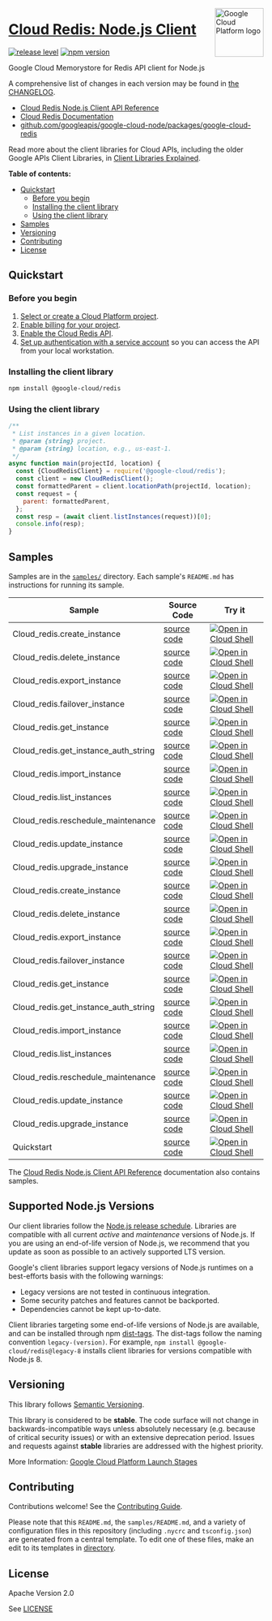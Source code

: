[//]: # "This README.md file is auto-generated, all changes to this file will be lost."
[//]: # "To regenerate it, use `python -m synthtool`."
<img src="https://avatars2.githubusercontent.com/u/2810941?v=3&s=96" alt="Google Cloud Platform logo" title="Google Cloud Platform" align="right" height="96" width="96"/>

# [Cloud Redis: Node.js Client](https://github.com/googleapis/google-cloud-node/tree/main/packages/google-cloud-redis)

[![release level](https://img.shields.io/badge/release%20level-stable-brightgreen.svg?style=flat)](https://cloud.google.com/terms/launch-stages)
[![npm version](https://img.shields.io/npm/v/@google-cloud/redis.svg)](https://www.npmjs.org/package/@google-cloud/redis)




Google Cloud Memorystore for Redis API client for Node.js


A comprehensive list of changes in each version may be found in
[the CHANGELOG](https://github.com/googleapis/google-cloud-node/tree/main/packages/google-cloud-redis/CHANGELOG.md).

* [Cloud Redis Node.js Client API Reference][client-docs]
* [Cloud Redis Documentation][product-docs]
* [github.com/googleapis/google-cloud-node/packages/google-cloud-redis](https://github.com/googleapis/google-cloud-node/tree/main/packages/google-cloud-redis)

Read more about the client libraries for Cloud APIs, including the older
Google APIs Client Libraries, in [Client Libraries Explained][explained].

[explained]: https://cloud.google.com/apis/docs/client-libraries-explained

**Table of contents:**


* [Quickstart](#quickstart)
  * [Before you begin](#before-you-begin)
  * [Installing the client library](#installing-the-client-library)
  * [Using the client library](#using-the-client-library)
* [Samples](#samples)
* [Versioning](#versioning)
* [Contributing](#contributing)
* [License](#license)

## Quickstart

### Before you begin

1.  [Select or create a Cloud Platform project][projects].
1.  [Enable billing for your project][billing].
1.  [Enable the Cloud Redis API][enable_api].
1.  [Set up authentication with a service account][auth] so you can access the
    API from your local workstation.

### Installing the client library

```bash
npm install @google-cloud/redis
```


### Using the client library

```javascript
/**
 * List instances in a given location.
 * @param {string} project.
 * @param {string} location, e.g., us-east-1.
 */
async function main(projectId, location) {
  const {CloudRedisClient} = require('@google-cloud/redis');
  const client = new CloudRedisClient();
  const formattedParent = client.locationPath(projectId, location);
  const request = {
    parent: formattedParent,
  };
  const resp = (await client.listInstances(request))[0];
  console.info(resp);
}

```



## Samples

Samples are in the [`samples/`](https://github.com/googleapis/google-cloud-node/tree/main/packages/google-cloud-redis/samples) directory. Each sample's `README.md` has instructions for running its sample.

| Sample                      | Source Code                       | Try it |
| --------------------------- | --------------------------------- | ------ |
| Cloud_redis.create_instance | [source code](https://github.com/googleapis/google-cloud-node/blob/main/packages/google-cloud-redis/samples/generated/v1/cloud_redis.create_instance.js) | [![Open in Cloud Shell][shell_img]](https://console.cloud.google.com/cloudshell/open?git_repo=https://github.com/googleapis/google-cloud-node&page=editor&open_in_editor=packages/google-cloud-redis/samples/generated/v1/cloud_redis.create_instance.js,packages/google-cloud-redis/samples/README.md) |
| Cloud_redis.delete_instance | [source code](https://github.com/googleapis/google-cloud-node/blob/main/packages/google-cloud-redis/samples/generated/v1/cloud_redis.delete_instance.js) | [![Open in Cloud Shell][shell_img]](https://console.cloud.google.com/cloudshell/open?git_repo=https://github.com/googleapis/google-cloud-node&page=editor&open_in_editor=packages/google-cloud-redis/samples/generated/v1/cloud_redis.delete_instance.js,packages/google-cloud-redis/samples/README.md) |
| Cloud_redis.export_instance | [source code](https://github.com/googleapis/google-cloud-node/blob/main/packages/google-cloud-redis/samples/generated/v1/cloud_redis.export_instance.js) | [![Open in Cloud Shell][shell_img]](https://console.cloud.google.com/cloudshell/open?git_repo=https://github.com/googleapis/google-cloud-node&page=editor&open_in_editor=packages/google-cloud-redis/samples/generated/v1/cloud_redis.export_instance.js,packages/google-cloud-redis/samples/README.md) |
| Cloud_redis.failover_instance | [source code](https://github.com/googleapis/google-cloud-node/blob/main/packages/google-cloud-redis/samples/generated/v1/cloud_redis.failover_instance.js) | [![Open in Cloud Shell][shell_img]](https://console.cloud.google.com/cloudshell/open?git_repo=https://github.com/googleapis/google-cloud-node&page=editor&open_in_editor=packages/google-cloud-redis/samples/generated/v1/cloud_redis.failover_instance.js,packages/google-cloud-redis/samples/README.md) |
| Cloud_redis.get_instance | [source code](https://github.com/googleapis/google-cloud-node/blob/main/packages/google-cloud-redis/samples/generated/v1/cloud_redis.get_instance.js) | [![Open in Cloud Shell][shell_img]](https://console.cloud.google.com/cloudshell/open?git_repo=https://github.com/googleapis/google-cloud-node&page=editor&open_in_editor=packages/google-cloud-redis/samples/generated/v1/cloud_redis.get_instance.js,packages/google-cloud-redis/samples/README.md) |
| Cloud_redis.get_instance_auth_string | [source code](https://github.com/googleapis/google-cloud-node/blob/main/packages/google-cloud-redis/samples/generated/v1/cloud_redis.get_instance_auth_string.js) | [![Open in Cloud Shell][shell_img]](https://console.cloud.google.com/cloudshell/open?git_repo=https://github.com/googleapis/google-cloud-node&page=editor&open_in_editor=packages/google-cloud-redis/samples/generated/v1/cloud_redis.get_instance_auth_string.js,packages/google-cloud-redis/samples/README.md) |
| Cloud_redis.import_instance | [source code](https://github.com/googleapis/google-cloud-node/blob/main/packages/google-cloud-redis/samples/generated/v1/cloud_redis.import_instance.js) | [![Open in Cloud Shell][shell_img]](https://console.cloud.google.com/cloudshell/open?git_repo=https://github.com/googleapis/google-cloud-node&page=editor&open_in_editor=packages/google-cloud-redis/samples/generated/v1/cloud_redis.import_instance.js,packages/google-cloud-redis/samples/README.md) |
| Cloud_redis.list_instances | [source code](https://github.com/googleapis/google-cloud-node/blob/main/packages/google-cloud-redis/samples/generated/v1/cloud_redis.list_instances.js) | [![Open in Cloud Shell][shell_img]](https://console.cloud.google.com/cloudshell/open?git_repo=https://github.com/googleapis/google-cloud-node&page=editor&open_in_editor=packages/google-cloud-redis/samples/generated/v1/cloud_redis.list_instances.js,packages/google-cloud-redis/samples/README.md) |
| Cloud_redis.reschedule_maintenance | [source code](https://github.com/googleapis/google-cloud-node/blob/main/packages/google-cloud-redis/samples/generated/v1/cloud_redis.reschedule_maintenance.js) | [![Open in Cloud Shell][shell_img]](https://console.cloud.google.com/cloudshell/open?git_repo=https://github.com/googleapis/google-cloud-node&page=editor&open_in_editor=packages/google-cloud-redis/samples/generated/v1/cloud_redis.reschedule_maintenance.js,packages/google-cloud-redis/samples/README.md) |
| Cloud_redis.update_instance | [source code](https://github.com/googleapis/google-cloud-node/blob/main/packages/google-cloud-redis/samples/generated/v1/cloud_redis.update_instance.js) | [![Open in Cloud Shell][shell_img]](https://console.cloud.google.com/cloudshell/open?git_repo=https://github.com/googleapis/google-cloud-node&page=editor&open_in_editor=packages/google-cloud-redis/samples/generated/v1/cloud_redis.update_instance.js,packages/google-cloud-redis/samples/README.md) |
| Cloud_redis.upgrade_instance | [source code](https://github.com/googleapis/google-cloud-node/blob/main/packages/google-cloud-redis/samples/generated/v1/cloud_redis.upgrade_instance.js) | [![Open in Cloud Shell][shell_img]](https://console.cloud.google.com/cloudshell/open?git_repo=https://github.com/googleapis/google-cloud-node&page=editor&open_in_editor=packages/google-cloud-redis/samples/generated/v1/cloud_redis.upgrade_instance.js,packages/google-cloud-redis/samples/README.md) |
| Cloud_redis.create_instance | [source code](https://github.com/googleapis/google-cloud-node/blob/main/packages/google-cloud-redis/samples/generated/v1beta1/cloud_redis.create_instance.js) | [![Open in Cloud Shell][shell_img]](https://console.cloud.google.com/cloudshell/open?git_repo=https://github.com/googleapis/google-cloud-node&page=editor&open_in_editor=packages/google-cloud-redis/samples/generated/v1beta1/cloud_redis.create_instance.js,packages/google-cloud-redis/samples/README.md) |
| Cloud_redis.delete_instance | [source code](https://github.com/googleapis/google-cloud-node/blob/main/packages/google-cloud-redis/samples/generated/v1beta1/cloud_redis.delete_instance.js) | [![Open in Cloud Shell][shell_img]](https://console.cloud.google.com/cloudshell/open?git_repo=https://github.com/googleapis/google-cloud-node&page=editor&open_in_editor=packages/google-cloud-redis/samples/generated/v1beta1/cloud_redis.delete_instance.js,packages/google-cloud-redis/samples/README.md) |
| Cloud_redis.export_instance | [source code](https://github.com/googleapis/google-cloud-node/blob/main/packages/google-cloud-redis/samples/generated/v1beta1/cloud_redis.export_instance.js) | [![Open in Cloud Shell][shell_img]](https://console.cloud.google.com/cloudshell/open?git_repo=https://github.com/googleapis/google-cloud-node&page=editor&open_in_editor=packages/google-cloud-redis/samples/generated/v1beta1/cloud_redis.export_instance.js,packages/google-cloud-redis/samples/README.md) |
| Cloud_redis.failover_instance | [source code](https://github.com/googleapis/google-cloud-node/blob/main/packages/google-cloud-redis/samples/generated/v1beta1/cloud_redis.failover_instance.js) | [![Open in Cloud Shell][shell_img]](https://console.cloud.google.com/cloudshell/open?git_repo=https://github.com/googleapis/google-cloud-node&page=editor&open_in_editor=packages/google-cloud-redis/samples/generated/v1beta1/cloud_redis.failover_instance.js,packages/google-cloud-redis/samples/README.md) |
| Cloud_redis.get_instance | [source code](https://github.com/googleapis/google-cloud-node/blob/main/packages/google-cloud-redis/samples/generated/v1beta1/cloud_redis.get_instance.js) | [![Open in Cloud Shell][shell_img]](https://console.cloud.google.com/cloudshell/open?git_repo=https://github.com/googleapis/google-cloud-node&page=editor&open_in_editor=packages/google-cloud-redis/samples/generated/v1beta1/cloud_redis.get_instance.js,packages/google-cloud-redis/samples/README.md) |
| Cloud_redis.get_instance_auth_string | [source code](https://github.com/googleapis/google-cloud-node/blob/main/packages/google-cloud-redis/samples/generated/v1beta1/cloud_redis.get_instance_auth_string.js) | [![Open in Cloud Shell][shell_img]](https://console.cloud.google.com/cloudshell/open?git_repo=https://github.com/googleapis/google-cloud-node&page=editor&open_in_editor=packages/google-cloud-redis/samples/generated/v1beta1/cloud_redis.get_instance_auth_string.js,packages/google-cloud-redis/samples/README.md) |
| Cloud_redis.import_instance | [source code](https://github.com/googleapis/google-cloud-node/blob/main/packages/google-cloud-redis/samples/generated/v1beta1/cloud_redis.import_instance.js) | [![Open in Cloud Shell][shell_img]](https://console.cloud.google.com/cloudshell/open?git_repo=https://github.com/googleapis/google-cloud-node&page=editor&open_in_editor=packages/google-cloud-redis/samples/generated/v1beta1/cloud_redis.import_instance.js,packages/google-cloud-redis/samples/README.md) |
| Cloud_redis.list_instances | [source code](https://github.com/googleapis/google-cloud-node/blob/main/packages/google-cloud-redis/samples/generated/v1beta1/cloud_redis.list_instances.js) | [![Open in Cloud Shell][shell_img]](https://console.cloud.google.com/cloudshell/open?git_repo=https://github.com/googleapis/google-cloud-node&page=editor&open_in_editor=packages/google-cloud-redis/samples/generated/v1beta1/cloud_redis.list_instances.js,packages/google-cloud-redis/samples/README.md) |
| Cloud_redis.reschedule_maintenance | [source code](https://github.com/googleapis/google-cloud-node/blob/main/packages/google-cloud-redis/samples/generated/v1beta1/cloud_redis.reschedule_maintenance.js) | [![Open in Cloud Shell][shell_img]](https://console.cloud.google.com/cloudshell/open?git_repo=https://github.com/googleapis/google-cloud-node&page=editor&open_in_editor=packages/google-cloud-redis/samples/generated/v1beta1/cloud_redis.reschedule_maintenance.js,packages/google-cloud-redis/samples/README.md) |
| Cloud_redis.update_instance | [source code](https://github.com/googleapis/google-cloud-node/blob/main/packages/google-cloud-redis/samples/generated/v1beta1/cloud_redis.update_instance.js) | [![Open in Cloud Shell][shell_img]](https://console.cloud.google.com/cloudshell/open?git_repo=https://github.com/googleapis/google-cloud-node&page=editor&open_in_editor=packages/google-cloud-redis/samples/generated/v1beta1/cloud_redis.update_instance.js,packages/google-cloud-redis/samples/README.md) |
| Cloud_redis.upgrade_instance | [source code](https://github.com/googleapis/google-cloud-node/blob/main/packages/google-cloud-redis/samples/generated/v1beta1/cloud_redis.upgrade_instance.js) | [![Open in Cloud Shell][shell_img]](https://console.cloud.google.com/cloudshell/open?git_repo=https://github.com/googleapis/google-cloud-node&page=editor&open_in_editor=packages/google-cloud-redis/samples/generated/v1beta1/cloud_redis.upgrade_instance.js,packages/google-cloud-redis/samples/README.md) |
| Quickstart | [source code](https://github.com/googleapis/google-cloud-node/blob/main/packages/google-cloud-redis/samples/quickstart.js) | [![Open in Cloud Shell][shell_img]](https://console.cloud.google.com/cloudshell/open?git_repo=https://github.com/googleapis/google-cloud-node&page=editor&open_in_editor=packages/google-cloud-redis/samples/quickstart.js,packages/google-cloud-redis/samples/README.md) |



The [Cloud Redis Node.js Client API Reference][client-docs] documentation
also contains samples.

## Supported Node.js Versions

Our client libraries follow the [Node.js release schedule](https://nodejs.org/en/about/releases/).
Libraries are compatible with all current _active_ and _maintenance_ versions of
Node.js.
If you are using an end-of-life version of Node.js, we recommend that you update
as soon as possible to an actively supported LTS version.

Google's client libraries support legacy versions of Node.js runtimes on a
best-efforts basis with the following warnings:

* Legacy versions are not tested in continuous integration.
* Some security patches and features cannot be backported.
* Dependencies cannot be kept up-to-date.

Client libraries targeting some end-of-life versions of Node.js are available, and
can be installed through npm [dist-tags](https://docs.npmjs.com/cli/dist-tag).
The dist-tags follow the naming convention `legacy-(version)`.
For example, `npm install @google-cloud/redis@legacy-8` installs client libraries
for versions compatible with Node.js 8.

## Versioning

This library follows [Semantic Versioning](http://semver.org/).



This library is considered to be **stable**. The code surface will not change in backwards-incompatible ways
unless absolutely necessary (e.g. because of critical security issues) or with
an extensive deprecation period. Issues and requests against **stable** libraries
are addressed with the highest priority.






More Information: [Google Cloud Platform Launch Stages][launch_stages]

[launch_stages]: https://cloud.google.com/terms/launch-stages

## Contributing

Contributions welcome! See the [Contributing Guide](https://github.com/googleapis/google-cloud-node/blob/main/CONTRIBUTING.md).

Please note that this `README.md`, the `samples/README.md`,
and a variety of configuration files in this repository (including `.nycrc` and `tsconfig.json`)
are generated from a central template. To edit one of these files, make an edit
to its templates in
[directory](https://github.com/googleapis/synthtool).

## License

Apache Version 2.0

See [LICENSE](https://github.com/googleapis/google-cloud-node/blob/main/LICENSE)

[client-docs]: https://cloud.google.com/nodejs/docs/reference/redis/latest
[product-docs]: https://cloud.google.com/memorystore/docs/redis/
[shell_img]: https://gstatic.com/cloudssh/images/open-btn.png
[projects]: https://console.cloud.google.com/project
[billing]: https://support.google.com/cloud/answer/6293499#enable-billing
[enable_api]: https://console.cloud.google.com/flows/enableapi?apiid=redis.googleapis.com
[auth]: https://cloud.google.com/docs/authentication/getting-started
